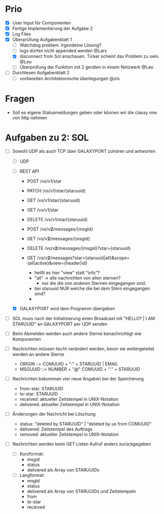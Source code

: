 # Prio
- [X] User Input für Componenten
- [X] Fertige Implementierung der Aufgabe 2
- [X] Log Files
- [X] Überprüfung Aufgabenblatt 1
  - [ ] Watchdog problem. Irgendeine Lösung?
  - [ ] logs dürfen nicht appended werden @Lars
  - [X] disconnect from Sol anschauen. Ticker scheint das Problem zu sein. @Leo
  - [ ] Überprüfung der Funktion mit 2 geräten in einem Netzwerk @Leo
- [ ] Durchlesen Aufgabenblatt 2
  - [ ] vorbereiten Architektonische überlegungen @zis

# Fragen
- Soll es eigene Statusmeldungen geben oder können wir die classy one von http nehmen

# Aufgaben zu 2: SOL
- [ ] Sowohl UDP als auch TCP über GALAXYPORT zuhören und antworten
  - [ ] UDP
  - [ ] REST API
    - POST /vs/v1/star
    - PATCH /vs/v1/star/{staruuid}
    - GET /vs/v1/star/{staruuid}
    - GET /vs/v1/star
    - DELETE /vs/v1/star/{staruuid}

    - POST /vs/v**2**/messages/{msgid}
    - GET /vs/v**2**/messages/{msgid}
    - DELETE /vs/v**2**/messages/{msgid}?star={staruuid}
    - GET /vs/v**2**/messages?star={staruuid|all}&scope={all|active}&view={header|id}
      - heißt es hier "view" statt "info"?
      - "all" → alle nachrichten von allen sternen?
        - nur die die von anderen Sternen eingegangen sind.
      - bei staruuid NUR welche die bei dem Stern eingegangen sind?
      - 
      
  - [x] GALAXYPORT wird dem Programm übergeben
- [ ] SOL muss nach der Initialisierung einen Broadcast mit "HELLO? | I AM STARUUID" an GALAXYPORT per UDP senden
- [ ] Beim Abmelden werden auch andere Sterne benachrichtigt wie Komponenten

- [ ] Nachrichten müssen leicht verändert werden, bevor sie weitergeleitet werden an andere Sterne
  - ORIGIN ::= COMUUID + ":" + STARUUID | EMAIL
  - MSGUUID ::= NUMBER + "@" COMUUID + ":" + STARUUID
- [ ] Nachrichten bekommen vier neue Angaben bei der Speicherung
  - from-star: STARUUID
  - to-star: STARUUID
  - received: aktueller Zeitstempel in UNIX-Notation
  - delivered: aktueller Zeitstempel in UNIX-Notation
- [ ] Änderungen der Nachricht bei Löschung
  - status: "deleted by STARUUID" | "deleted by us from COMUUID"
  - delivered: Zeitstempel des Auftrags
  - removed: aktueller Zeitstempel in UNIX-Notation
- [ ] Nachrichten werden beim GET Listen Aufruf anders zurückgegeben
  - [ ] Kurzformat:
    - msgid
    - status
    - delivered als Array von STARUUIDs
  - [ ] Langformat:
    - msgid
    - status
    - delivered als Array von STARUUIDs und Zeitstempeln
    - from
    - to-star
    - received